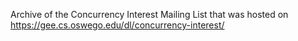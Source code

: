 Archive of the Concurrency Interest Mailing List that was hosted on
https://gee.cs.oswego.edu/dl/concurrency-interest/
